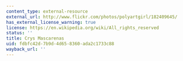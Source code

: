 ```yaml
---
content_type: external-resource
external_url: http://www.flickr.com/photos/polyartgirl/182409645/
has_external_license_warning: true
license: https://en.wikipedia.org/wiki/All_rights_reserved
status: ''
title: Crys Mascarenas
uid: fdbfc42d-7b9d-4d65-8360-ada2c1733c88
wayback_url: ''
---
```


